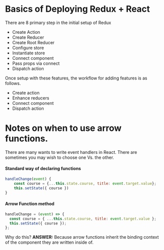 # Basics of Deploying Redux + React

There are 8 primary step in the initial setup of Redux

- Create Action
- Create Reducer
- Create Root Reducer
- Configure store
- Instantiate store
- Connect component
- Pass props via connect
- Dispatch action

Once setup with these features, the workflow for adding features is as follows.

- Create action
- Enhance reducers
- Connect component
- Dispatch action

# Notes on when to use arrow functions.

There are many wants to write event handlers in React. There are sometimes you may wish to choose one Vs. the other.

#### Standard way of declaring functions

```jsx
handleChange(event) {
    const course = {...this.state.course, title: event.target.value};
    this.setState({ course })
}
```

#### Arrow Function method

```jsx
handleChange = (event) => {
  const course = { ...this.state.course, title: event.target.value };
  this.setState({ course });
};
```

Why do this? <b>ANSWER:</b> Because arrow functions inherit the binding context of the component they are written inside of.
